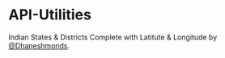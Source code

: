 # API-Utilities
Indian States & Districts Complete with Latitute & Longitude by <a href="https://github.com/Dhaneshmonds">@Dhaneshmonds</a>.
